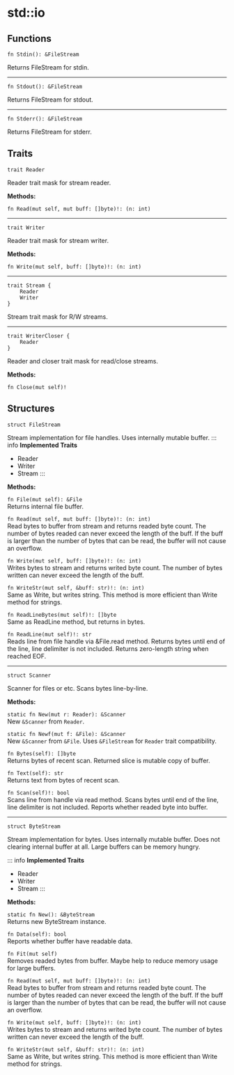 # std::io
## Functions

```jule
fn Stdin(): &FileStream
```
Returns FileStream for stdin.

---

```jule
fn Stdout(): &FileStream
```
Returns FileStream for stdout.

---

```jule
fn Stderr(): &FileStream
```
Returns FileStream for stderr.

## Traits

```jule
trait Reader
```
Reader trait mask for stream reader.

**Methods:**

`fn Read(mut self, mut buff: []byte)!: (n: int)`

---

```jule
trait Writer
```
Reader trait mask for stream writer.

**Methods:**

`fn Write(mut self, buff: []byte)!: (n: int)`

---

```jule
trait Stream {
    Reader
    Writer
}
```
Stream trait mask for R/W streams.

---

```jule
trait WriterCloser {
    Reader
}
```
Reader and closer trait mask for read/close streams.

**Methods:**

`fn Close(mut self)!`

## Structures

```jule
struct FileStream
```
Stream implementation for file handles.
Uses internally mutable buffer.
::: info
**Implemented Traits**
- Reader
- Writer
- Stream
:::

**Methods:**

`fn File(mut self): &File`\
Returns internal file buffer.

`fn Read(mut self, mut buff: []byte)!: (n: int)`\
Read bytes to buffer from stream and returns readed byte count. The number of bytes readed can never exceed the length of the buff. If the buff is larger than the number of bytes that can be read, the buffer will not cause an overflow.

`fn Write(mut self, buff: []byte)!: (n: int)`\
Writes bytes to stream and returns writed byte count. The number of bytes written can never exceed the length of the buff.

`fn WriteStr(mut self, &buff: str)!: (n: int)`\
Same as Write, but writes string.
This method is more efficient than Write method for strings.

`fn ReadLineBytes(mut self)!: []byte`\
Same as ReadLine method, but returns in bytes.

`fn ReadLine(mut self)!: str`\
Reads line from file handle via &File.read method.
Returns bytes until end of the line, line delimiter is not included.
Returns zero-length string when reached EOF.

---

```jule
struct Scanner
```
Scanner for files or etc.
Scans bytes line-by-line.

**Methods:**

`static fn New(mut r: Reader): &Scanner`\
New `&Scanner` from `Reader`.

`static fn Newf(mut f: &File): &Scanner`\
New `&Scanner` from `&File`.
Uses `&FileStream` for `Reader` trait compatibility.

`fn Bytes(self): []byte`\
Returns bytes of recent scan.
Returned slice is mutable copy of buffer.

`fn Text(self): str`\
Returns text from bytes of recent scan.

`fn Scan(self)!: bool`\
Scans line from handle via read method. Scans bytes until end of the line, line delimiter is not included. Reports whether readed byte into buffer.

---

```jule
struct ByteStream
```
Stream implementation for bytes.
Uses internally mutable buffer.
Does not clearing internal buffer at all.
Large buffers can be memory hungry.

::: info
**Implemented Traits**
- Reader
- Writer
- Stream
:::

**Methods:**

`static fn New(): &ByteStream`\
Returns new ByteStream instance.

`fn Data(self): bool`\
Reports whether buffer have readable data.

`fn Fit(mut self)`\
Removes readed bytes from buffer.
Maybe help to reduce memory usage for large buffers.

`fn Read(mut self, mut buff: []byte)!: (n: int)`\
Read bytes to buffer from stream and returns readed byte count. The number of bytes readed can never exceed the length of the buff. If the buff is larger than the number of bytes that can be read, the buffer will not cause an overflow.

`fn Write(mut self, buff: []byte)!: (n: int)`\
Writes bytes to stream and returns writed byte count. The number of bytes written can never exceed the length of the buff.

`fn WriteStr(mut self, &buff: str)!: (n: int)`\
Same as Write, but writes string.
This method is more efficient than Write method for strings.